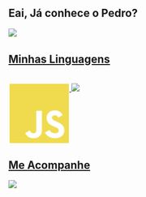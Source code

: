 ## Eai, Já conhece o Pedro?

<div>
  <a href = "httpe://github.com/pedlusantiago">
    <img heigth="180cm" src="https://github-readme-stats.vercel.app/api?username=pedlusantiago&show_icons=true&bg_color=00000000&include-all-commits=true&count_private=true"/>
</div>                           
                           
## Minhas  Linguagens
    
<div style="display: inline_block"><br>
  <img align="top" alt="Pedro-Js" height="120" width="120" src="https://raw.githubusercontent.com/devicons/devicon/master/icons/javascript/javascript-plain.svg">
  <img height="120em" src="https://github-readme-stats-eight-theta.vercel.app/api/top-langs/?username=pedlusantiago&layout=compact&langs_count=8&bg_color=00000000"/>
</div>
    
## Me Acompanhe
    
<div>
      <a href="https://instagram.com/diario.dev_" target="_blank"><img src="https://img.shields.io/badge/-Instagram-%23E4405F?style=for-the-badge&logo=instagram&logoColor=white" target="_blank"></a>
</div>      

